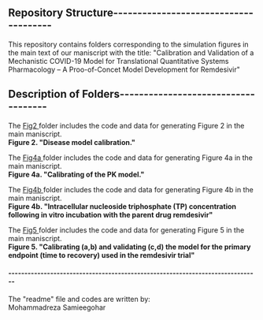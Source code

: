 ## Repository Structure--------------------------------------
This repository contains folders corresponding to the simulation figures in the main text of our maniscript with the title:
"Calibration and Validation of a Mechanistic COVID-19 Model for Translational Quantitative Systems Pharmacology – A Proo-of-Concet Model Development for Remdesivir"  


## Description of Folders------------------------------------

 The [Fig2 ](https://github.com/FDA/Mechanistic-COVID-19-Model/tree/main/Fig2) folder includes the code and data for generating Figure 2  in the main maniscript.  
 <b>Figure 2. "Disease model calibration."</b>


 The [Fig4a ](https://github.com/FDA/Mechanistic-COVID-19-Model/tree/main/Fig4a) folder includes the code and data for generating Figure 4a in the main maniscript.  
 <b>Figure 4a. "Calibrating of the PK model."</b>


 The [Fig4b ](https://github.com/FDA/Mechanistic-COVID-19-Model/tree/main/Fig4b) folder includes the code and data for generating Figure 4b in the main maniscript.  
 <b>Figure 4b. "Intracellular nucleoside triphosphate (TP) concentration following in vitro incubation with the parent drug remdesivir"</b>
	

 The [Fig5 ](https://github.com/FDA/Mechanistic-COVID-19-Model/tree/main/Fig5) folder includes the code and data for generating Figure 5  in the main maniscript.  
 <b>Figure 5. "Calibrating (a,b) and validating (c,d) the model for the primary endpoint (time to recovery) used in the remdesivir trial"</b>
	
#### ------------------------------------------------------------------------------
The "readme" file and codes are written by:  
Mohammadreza Samieegohar 
